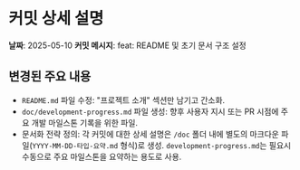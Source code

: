 # 커밋 상세 설명

**날짜**: 2025-05-10
**커밋 메시지**: feat: README 및 초기 문서 구조 설정

## 변경된 주요 내용

-   `README.md` 파일 수정: "프로젝트 소개" 섹션만 남기고 간소화.
-   `doc/development-progress.md` 파일 생성: 향후 사용자 지시 또는 PR 시점에 주요 개발 마일스톤 기록을 위한 파일.
-   문서화 전략 정의: 각 커밋에 대한 상세 설명은 `/doc` 폴더 내에 별도의 마크다운 파일(`YYYY-MM-DD-타입-요약.md` 형식)로 생성. `development-progress.md`는 필요시 수동으로 주요 마일스톤을 요약하는 용도로 사용.
